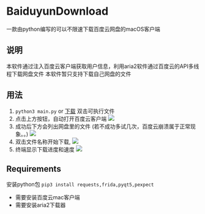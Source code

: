 # BaiduyunDownload
一款由python编写的可以不限速下载百度云网盘的macOS客户端

## 说明
本软件通过注入百度云客户端获取用户信息，利用aria2软件通过百度云的API多线程下载网盘文件
本软件暂只支持下载自己网盘的文件

## 用法
1. `python3 main.py` or [下载](https://github.com/lyp741/BaiduyunDownload/releases/download/1.0/BaiduDownload-v1.0.zip)
双击可执行文件
2. 点击上方按钮，自动打开百度云客户端
![](https://github.com/lyp741/BaiduyunDownload/raw/master/imgs/open.png)
3. 成功后下方会列出网盘里的文件 (若不成功多试几次，百度云崩溃属于正常现象。。)
![](https://github.com/lyp741/BaiduyunDownload/raw/master/imgs/load.png)
4. 双击文件名称开始下载,
![](https://github.com/lyp741/BaiduyunDownload/raw/master/imgs/download.png)
5. 终端显示下载进度和速度
![](https://github.com/lyp741/BaiduyunDownload/raw/master/imgs/speed.png)
## Requirements
安装python包
`pip3 install requests,frida,pyqt5,pexpect`

- 需要安装百度云mac客户端
- 需要安装aria2下载器

